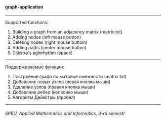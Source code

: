 #### graph-application

---

Supported functions:<br/>
1. Building a graph from an adjacency matrix (matrix.txt)
2. Adding nodes (left mouse button)
3. Deleting nodes (right mouse buttom)
4. Adding paths (center mouse button)
5. Dijkstra's aglorhythm (space)

---

Поддерживаемые функции:
1. Построение графа по матрице смежности (matrix.txt)
2. Добавлние новых узлов (левая кнопка мыши)
3. Удаление узлов (правая кнопка мыши)
4. Добавлние ребер (колесико мыши)
5. Алгоритм Дейкстры (пробел)

---
###### SPBU, Applied Mathematics and Informatics, 3-rd semestr
